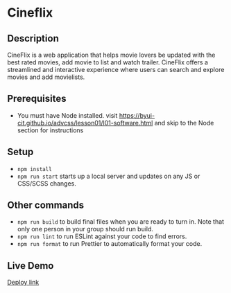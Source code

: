 # Cineflix

## Description

CineFlix is a web application that helps movie lovers be updated with the best rated movies,  add movie to list and watch trailer. CineFlix offers a streamlined and interactive experience where users can search and explore movies and add movielists. 
## Prerequisites

- You must have Node installed. visit https://byui-cit.github.io/advcss/lesson01/l01-software.html and skip to the Node section for instructions

## Setup

- `npm install`
- `npm run start` starts up a local server and updates on any JS or CSS/SCSS changes.

## Other commands

- `npm run build` to build final files when you are ready to turn in. Note that only one person in your group should run build.
- `npm run lint` to run ESLint against your code to find errors.
- `npm run format` to run Prettier to automatically format your code.

## Live Demo
[Deploy link](https://cineviewflix.netlify.app/)
